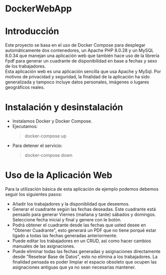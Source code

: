 # DockerWebApp
# Introducción
Este proyecto se basa en el uso de Docker Compose para desplegar automáticamente dos contenedores, un Apache PHP 8.0.28 y un MySQL 8.0.34 que manejan una aplicación web que también hace uso de la librería Fpdf para generar un cuadrante de disponibilidad en base a fechas y sexo de los trabajadores. <br>
Esta aplicación web es una aplicación sencilla que usa Apache y MySql. Por motivos de privacidad y seguridad, la finalidad de la aplicación ha sido generalizada y tampoco incluye datos personales, imágenes o lugares geográficos reales. <br>
# Instalación y desinstalación

- Instalamos Docker y Docker Compose.
- Ejecutamos:  
  > docker-compose up
- Para detener el servicio: 
  > docker-compose down

# Uso de la Aplicación Web

Para la utilización básica de esta aplicación de ejemplo podemos debemos seguir los siguientes pasos:

- Añadir los trabajadores y la disponiblidad que deseemos.
- Generar el cuadrante según las fechas deseadas. Este cuadrante está pensado para generar Viernes (mañana y tarde) sábados y domingos. Seleccione fecha inicial y final y genere con le botón.
- Podrá obtener el cuadrante desde las fechas que usted desee en "Obtener Cuadrante", esto generará un PDF que no tiene porqué estar ligado a todas las fechas generadas anteriormente.
- Puede editar los trabajadores en un CRUD, así como hacer cambios manuales de las asignaciones.
- Puede eliminar todas las fechas generadas y asignaciones directamente desde "Resetear Base de Datos", esto no elimina a los trabajadores. La finalidad pensada es poder limpiar el espacio obsoleto que ocupen las asignaciones antiguas que ya no sean necesarias mantener.

